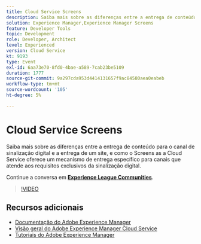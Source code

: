 ```yaml
---
title: Cloud Service Screens
description: Saiba mais sobre as diferenças entre a entrega de conteúdo para o canal de sinalização digital e a entrega de um site, e como o Screens as a Cloud Service oferece um mecanismo de entrega específico para canais que atende aos requisitos exclusivos da sinalização digital.
solution: Experience Manager,Experience Manager Screens
feature: Developer Tools
topic: Development
role: Developer, Architect
level: Experienced
version: Cloud Service
kt: 9193
type: Event
exl-id: 6aa73e70-8fd0-4bae-a589-7cab23be5109
duration: 1777
source-git-commit: 9a297cda953d4414131657f9ac84580aea0eabeb
workflow-type: tm+mt
source-wordcount: '105'
ht-degree: 5%

---
```


# Cloud Service Screens

Saiba mais sobre as diferenças entre a entrega de conteúdo para o canal de sinalização digital e a entrega de um site, e como o Screens as a Cloud Service oferece um mecanismo de entrega específico para canais que atende aos requisitos exclusivos da sinalização digital.

Continue a conversa em **[Experience League Communities](https://adobe.ly/3umX8Be)**.

>[!VIDEO](https://video.tv.adobe.com/v/337885/?quality=12&learn=on&hidetitle=true)

## Recursos adicionais

- [Documentação do Adobe Experience Manager](https://experienceleague.adobe.com/docs/experience-manager-cloud-service.html)
- [Visão geral do Adobe Experience Manager Cloud Service](https://experienceleague.adobe.com/docs/experience-manager-cloud-service/overview/home.html)
- [Tutoriais do Adobe Experience Manager](https://experienceleague.adobe.com/docs/experience-manager-tutorials.html)
